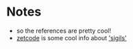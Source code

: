 # Notes

- so the references are pretty cool!
- [zetcode] is some cool info about ['sigils'](sigils.rb)

[zetcode]: http://zetcode.com/lang/rubytutorial/variables/